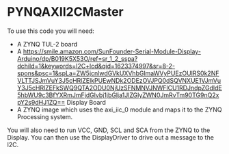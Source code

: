 # PYNQAXII2CMaster

To use this code you will need:

* A ZYNQ TUL-2 board
* A https://smile.amazon.com/SunFounder-Serial-Module-Display-Arduino/dp/B019K5X53O/ref=sr_1_2_sspa?dchild=1&keywords=I2C+lcd&qid=1623374997&sr=8-2-spons&psc=1&spLa=ZW5jcnlwdGVkUXVhbGlmaWVyPUEzOUlRS0k2NFVLTTJSJmVuY3J5cHRlZElkPUEwNDk2ODEzOVJPQ0dSQVNXUE1VJmVuY3J5cHRlZEFkSWQ9QTA2ODU0NjUzSFNMNVJNWFlCU1RDJndpZGdldE5hbWU9c3BfYXRmJmFjdGlvbj1jbGlja1JlZGlyZWN0JmRvTm90TG9nQ2xpY2s9dHJ1ZQ== Display Board 
* A ZYNQ image which uses the axi_iic_0 module and maps it to the ZYNQ Processing system. 

You will also need to run VCC, GND, SCL and SCA from the ZYNQ to the Display. You can then use
the DisplayDriver to drive out a message to the I2C. 
